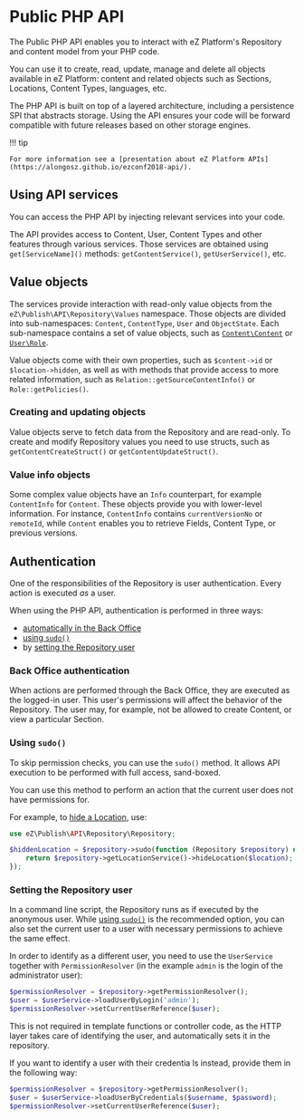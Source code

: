 # Public PHP API

The Public PHP API enables you to interact with eZ Platform's Repository and content model from your PHP code.

You can use it to create, read, update, manage and delete all objects available in eZ Platform:
content and related objects such as Sections, Locations, Content Types, languages, etc.

The PHP API is built on top of a layered architecture, including a persistence SPI that abstracts storage.
Using the API ensures your code will be forward compatible with future releases based on other storage engines.

!!! tip

    For more information see a [presentation about eZ Platform APIs](https://alongosz.github.io/ezconf2018-api/).

## Using API services

You can access the PHP API by injecting relevant services into your code.

The API provides access to Content, User, Content Types and other features through various services.
Those services are obtained using `get[ServiceName]()` methods: `getContentService()`, `getUserService()`, etc.

## Value objects

The services provide interaction with read-only value objects from the `eZ\Publish\API\Repository\Values` namespace.
Those objects are divided into sub-namespaces: `Content`, `ContentType`, `User` and `ObjectState`.
Each sub-namespace contains a set of value objects,
such as [`Content\Content`](https://github.com/ezsystems/ezpublish-kernel/blob/master/eZ/Publish/API/Repository/Values/Content/Content.php)
or [`User\Role`](https://github.com/ezsystems/ezpublish-kernel/blob/master/eZ/Publish/API/Repository/Values/User/Role.php).

Value objects come with their own properties, such as `$content->id` or `$location->hidden`,
as well as with methods that provide access to more related information,
such as `Relation::getSourceContentInfo()` or `Role::getPolicies()`.

### Creating and updating objects

Value objects serve to fetch data from the Repository and are read-only.
To create and modify Repository values you need to use structs, such as `getContentCreateStruct()` or `getContentUpdateStruct()`.

### Value info objects

Some complex value objects have an `Info` counterpart, for example `ContentInfo` for `Content`.
These objects provide you with lower-level information.
For instance, `ContentInfo` contains `currentVersionNo` or `remoteId`,
while `Content` enables you to retrieve Fields, Content Type, or previous versions.

## Authentication

One of the responsibilities of the Repository is user authentication. Every action is executed *as* a user.

When using the PHP API, authentication is performed in three ways:
- [automatically in the Back Office](#back-office-authentication)
- [using `sudo()`](#using-sudo)
- by [setting the Repository user](#setting-the-repository-user)

### Back Office authentication

When actions are performed through the Back Office, they are executed as the logged-in user.
This user's permissions will affect the behavior of the Repository.
The user may, for example, not be allowed to create Content, or view a particular Section.

### Using `sudo()`

To skip permission checks, you can use the `sudo()` method.
It allows API execution to be performed with full access, sand-boxed.

You can use this method to perform an action that the current user does not have permissions for.

For example, to [hide a Location](public_php_api_locations.md#hideunhide-location), use:

``` php
use eZ\Publish\API\Repository\Repository;

$hiddenLocation = $repository->sudo(function (Repository $repository) use ($location) {
    return $repository->getLocationService()->hideLocation($location);
});
```

### Setting the Repository user

In a command line script, the Repository runs as if executed by the anonymous user.
While [using `sudo()`](#using-sudo) is the recommended option,
you can also set the current user to a user with necessary permissions to achieve the same effect.

In order to identify as a different user, you need to use the `UserService` together with `PermissionResolver`
(in the example `admin` is the login of the administrator user):

``` php
$permissionResolver = $repository->getPermissionResolver();
$user = $userService->loadUserByLogin('admin');
$permissionResolver->setCurrentUserReference($user);
```

This is not required in template functions or controller code,
as the HTTP layer takes care of identifying the user, and automatically sets it in the repository.

If you want to identify a user with their credentia ls instead, provide them in the following way:

``` php
$permissionResolver = $repository->getPermissionResolver();
$user = $userService->loadUserByCredentials($username, $password);
$permissionResolver->setCurrentUserReference($user);
```
